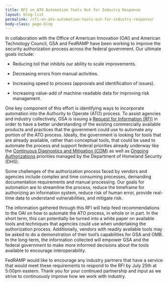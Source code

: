 ```yaml
---
title: RFI on ATO Automation Tools Out for Industry Response
layout: blog-list
permalink: /rfi-on-ato-automation-tools-out-for-industry-response/
body-class: page-blog
---
```

In collaboration with the Office of American Innovation (OAI) and American Technology Council, GSA and FedRAMP have been working to improve the security authorization process across the federal government. Our ultimate goals include:   

* Reducing toil that inhibits our ability to scale improvements.

* Decreasing errors from manual activities.

* Increasing speed to process (approvals and identification of issues).

* Increasing value-add of machine-readable data for improving risk management.

One key component of this effort is identifying ways to incorporate automation into the Authority to Operate (ATO) process. To assist agencies and industry collectively, GSA is issuing a [Request for Information (RFI)](https://www.fbo.gov/index?s=opportunity&mode=form&id=599d6925771d729873957de851d192e7&tab=core&_cview=0) in order to have a better understanding of the existing commercially available products and practices that the government could use to automate any portion of the ATO process. Ideally, the government is looking for tools that are already available, rather than conceptual tools, that could be used to automate the process and support federal priorities already underway like the [Continuous Diagnostics and Mitigation (CDM)](https://www.dhs.gov/cdm) as well as [Ongoing Authorizations](https://www.dhs.gov/sites/default/files/publications/Security%20Authorization%20Process%20Guide_v11_1.pdf) priorities managed by the Department of Homeland Security (DHS).

Some challenges of the authorization process faced by vendors and agencies include complex and time consuming processes, demanding documentation requirements and manual processing. Our goals for automation are to streamline the process, reduce the timeframe for authorizing an information system, reduce risk of human error, provide real-time data to understand vulnerabilities, and mitigate risk.

The information gathered through this RFI will help feed recommendations to the OAI on how to automate the ATO process, in whole or in part. In the short term, this can potentially be turned into a white paper on available tools and techniques that agencies could use when undertaking the authorization process. Additionally, vendors with readily available tools may be asked to do a demonstration of their tool’s capabilities for GSA and OMB. In the long-term, the information collected will empower GSA and the federal government to make more informed decisions about the tools available to encourage interoperability. 

FedRAMP would like to encourage any industry partners that have a service that would meet these requirements to respond to the RFI by July 25th at 5:00pm eastern. Thank you for your continued partnership and input as we strive to continuously improve how we work with industry.
